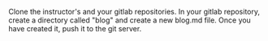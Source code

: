 Clone the instructor's and your gitlab repositories. In your gitlab repository, create a directory called "blog" and create a new blog.md file. Once you have created it,
push it to the git server.